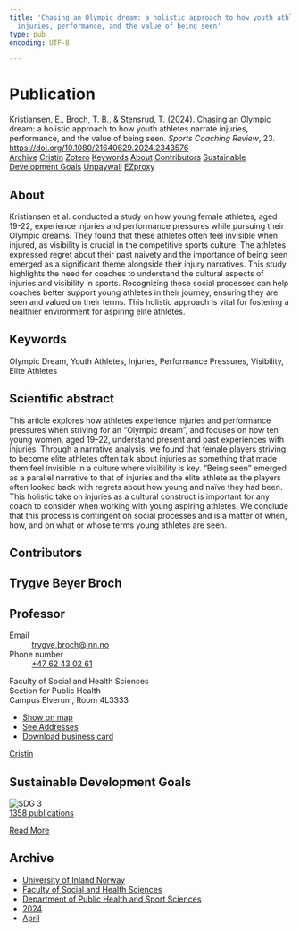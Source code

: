 ```yaml
---
title: 'Chasing an Olympic dream: a holistic approach to how youth athletes narrate
  injuries, performance, and the value of being seen'
type: pub
encoding: UTF-8

---
```

<h1>Publication</h1>
<article id="csl-bib-container-K7FJEZRJ" class="csl-bib-container">
  <div class="csl-bib-body"> <div class="csl-entry">Kristiansen, E., Broch, T. B., &#38; Stensrud, T. (2024). Chasing an Olympic dream: a holistic approach to how youth athletes narrate injuries, performance, and the value of being seen. <i>Sports Coaching Review</i>, 23. <a href="https://doi.org/10.1080/21640629.2024.2343576">https://doi.org/10.1080/21640629.2024.2343576</a></div> </div>
  <div class="csl-bib-buttons">
    <a href="#taxonomy-article-K7FJEZRJ" alt="archive" class="csl-bib-button">Archive</a>
    <a href="https://app.cristin.no/results/show.jsf?id=2265138" alt="Cristin" class="csl-bib-button">Cristin</a>
    <a href="http://zotero.org/groups/5881554/items/K7FJEZRJ" alt="Zotero" class="csl-bib-button">Zotero</a>
    <a href="#keywords-article-K7FJEZRJ" alt="keywords" class="csl-bib-button">Keywords</a>
    <a href="#about-article-K7FJEZRJ" alt="about_pub" class="csl-bib-button">About</a>
    <a href="#contributors-article-K7FJEZRJ" alt="contributors" class="csl-bib-button">Contributors</a>
    <a href="#sdg-article-K7FJEZRJ" alt="sdg" class="csl-bib-button">Sustainable Development Goals</a>
    <a href="https://doi.org/10.1080/21640629.2024.2343576" alt="Unpaywall" class="csl-bib-button">Unpaywall</a>
    <a href="https://doi.org/10.1080/21640629.2024.2343576" alt="EZproxy" class="csl-bib-button">EZproxy</a>
  </div>
  <div id="csl-bib-meta-container-K7FJEZRJ"></div>
</article>
<div id="csl-bib-meta-K7FJEZRJ" class="csl-bib-meta">
  <article id="about-article-K7FJEZRJ" class="about_pub-article">
    <h1>About</h1>
    Kristiansen et al. conducted a study on how young female athletes, aged 19-22, experience injuries and performance pressures while pursuing their Olympic dreams. They found that these athletes often feel invisible when injured, as visibility is crucial in the competitive sports culture. The athletes expressed regret about their past naivety and the importance of being seen emerged as a significant theme alongside their injury narratives. This study highlights the need for coaches to understand the cultural aspects of injuries and visibility in sports. Recognizing these social processes can help coaches better support young athletes in their journey, ensuring they are seen and valued on their terms. This holistic approach is vital for fostering a healthier environment for aspiring elite athletes.
  </article>
  <article id="keywords-article-K7FJEZRJ" class="keywords-article">
    <h1>Keywords</h1>
    Olympic Dream, Youth Athletes, Injuries, Performance Pressures, Visibility, Elite Athletes
  </article>
  <article id="abstract-article-K7FJEZRJ" class="abstract-article">
    <h1>Scientific abstract</h1>
    This article explores how athletes experience injuries and performance pressures when striving for an “Olympic dream”, and focuses on how ten young women, aged 19–22, understand present and past experiences with injuries. Through a narrative analysis, we found that female players striving to become elite athletes often talk about injuries as something that made them feel invisible in a culture where visibility is key. “Being seen” emerged as a parallel narrative to that of injuries and the elite athlete as the players often looked back with regrets about how young and naïve they had been. This holistic take on injuries as a cultural construct is important for any coach to consider when working with young aspiring athletes. We conclude that this process is contingent on social processes and is a matter of when, how, and on what or whose terms young athletes are seen.
  </article>
  <article id="contributors-article-K7FJEZRJ" class="contributors-article">
    <h1>Contributors</h1>
    <div class="personas"> <div class="vrtx-hinn-person-card"> <div class="photo"> <i class="lar la-user-circle missing-person"></i> </div> <div class="info"> <hgroup><h1>Trygve Beyer Broch</h1> <h2>Professor</h2> </hgroup><dl> <dt>Email</dt> <dd> <a href="mailto:trygve.broch@inn.no">trygve.broch@inn.no</a> </dd> <dt>Phone number</dt> <dd><a href="tel:+4762430261"> +47 62 43 02 61 </a></dd> </dl> <p> Faculty of Social and Health Sciences<br> Section for Public Health<br> Campus Elverum, Room 4L3333 </p> <ul class="vrtx-hinn-links"> <li><a href="https://www.google.com/maps?q=60.88177,11.53669">Show on map</a></li> <li><a href="https://www.inn.no/english/find-an-employee/trygve-broch.html#vrtx-hinn-addresses">See Addresses</a></li> <li><a href="https://www.inn.no/english/find-an-employee/trygve-broch.html?vrtx=vcf">Download business card</a></li> </ul> </div> </div> <a href="https://app.cristin.no/persons/show.jsf?id=328623" alt="Cristin URL" class="personas-cristin">Cristin</a> </div>
  </article>
  <article id="sdg-article-K7FJEZRJ" class="sdg-article">
    <h1>Sustainable Development Goals</h1>
    <div class="sdg-container"><div id="sdg3" class="sdg">
        <img src="{{< params subfolder >}}images/sdg/sdg03_en.png" class="image" alt="SDG 3">
        <div class="sdg-overlay">
          <a href="{{< params subfolder >}}en/archive/?sdg=3#archive" class="sdg-publication-count"><span>1358</span> publications</a>
          <p><a href="https://sdgs.un.org/goals/goal3" class="sdg-read-more">Read More</a></p>
        </div>
      </div></div>
  </article>
  <article id="taxonomy-article-K7FJEZRJ" class="taxonomy-article">
    <h1>Archive</h1>
    <ul>
      <li><a href="{{< params subfolder >}}en/archive/?key=3DCRN523">University of Inland Norway</a></li>
      <li><a href="{{< params subfolder >}}en/archive/?key=IDKFS3MX">Faculty of Social and Health Sciences</a></li>
      <li><a href="{{< params subfolder >}}en/archive/?key=FJXE3Z8X">Department of Public Health and Sport Sciences</a></li>
      <li><a href="{{< params subfolder >}}en/archive/?key=DLUBDP8T">2024</a></li>
      <li><a href="{{< params subfolder >}}en/archive/?key=BENHGVQW">April</a></li>
    </ul>
  </article>
</div>
